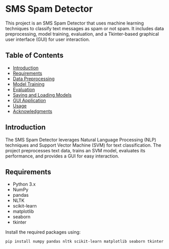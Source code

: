 # SMS Spam Detector

This project is an SMS Spam Detector that uses machine learning techniques to classify text messages as spam or not spam. It includes data preprocessing, model training, evaluation, and a Tkinter-based graphical user interface (GUI) for user interaction.

## Table of Contents
- [Introduction](#introduction)
- [Requirements](#requirements)
- [Data Preprocessing](#data-preprocessing)
- [Model Training](#model-training)
- [Evaluation](#evaluation)
- [Saving and Loading Models](#saving-and-loading-models)
- [GUI Application](#gui-application)
- [Usage](#usage)
- [Acknowledgments](#acknowledgments)

## Introduction
The SMS Spam Detector leverages Natural Language Processing (NLP) techniques and Support Vector Machine (SVM) for text classification. The project preprocesses text data, trains an SVM model, evaluates its performance, and provides a GUI for easy interaction.

## Requirements
- Python 3.x
- NumPy
- pandas
- NLTK
- scikit-learn
- matplotlib
- seaborn
- tkinter

Install the required packages using:
```sh
pip install numpy pandas nltk scikit-learn matplotlib seaborn tkinter
